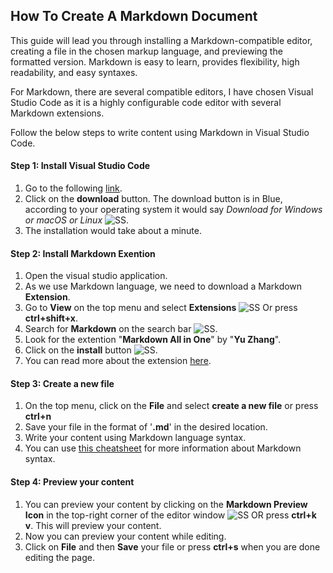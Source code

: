 ## How To Create A Markdown Document

This guide will lead you through installing a Markdown-compatible editor, creating a file in the chosen markup language, and previewing the formatted version. Markdown is easy to learn, provides flexibility, high readability, and easy syntaxes. 

For Markdown, there are several compatible editors, I have chosen Visual Studio Code as it is a highly configurable code editor with several Markdown extensions.

Follow the below steps to write content using Markdown in Visual Studio Code.

#### Step 1: Install Visual Studio Code
1. Go to the following [link](https://code.visualstudio.com/).
2. Click on the **download** button. The download button is in Blue, according to your operating system it would say *Download for Windows or macOS or Linux* ![SS](). 
3. The installation would take about a minute.
#### Step 2: Install Markdown Exention 
1. Open the visual studio application.
2. As we use Markdown language, we need to download a Markdown **Extension**.
3. Go to **View** on the top menu and select **Extensions** ![SS]() Or press **ctrl+shift+x**. 
4. Search for **Markdown** on the search bar ![SS]().
5. Look for the extention "**Markdown All in One**" by "**Yu Zhang**". 
6. Click on the **install** button ![SS](). 
7. You can read more about the extension [here](https://code.visualstudio.com/docs/languages/markdown).
#### Step 3: Create a new file
1. On the top menu, click on the **File** and select **create a new file** or press **ctrl+n**
2. Save your file in the format of '**.md**' in the desired location.
3. Write your content using Markdown language syntax. 
4. You can use [this cheatsheet](https://www.markdownguide.org/basic-syntax/) for more information about Markdown syntax. 
#### Step 4: Preview your content
1. You can preview your content by clicking on the **Markdown Preview Icon** in the top-right corner of the editor window ![SS]() OR press **ctrl+k v**. This will preview your content.  
2. Now you can preview your content while editing. 
3. Click on **File** and then **Save** your file or press **ctrl+s** when you are done editing the page.
